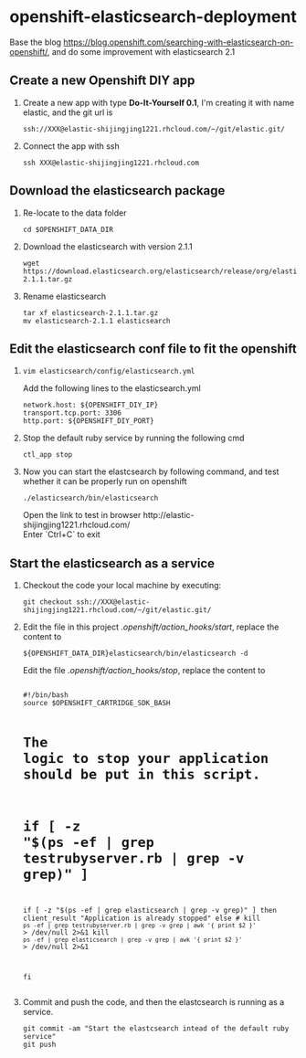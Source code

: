 # openshift-elasticsearch-deployment
Base the blog https://blog.openshift.com/searching-with-elasticsearch-on-openshift/, and do some improvement with elasticsearch 2.1


<h2>Create a new Openshift DIY app</h2>
<ol>
<li>Create a new app with type <strong>Do-It-Yourself 0.1</strong>, I'm creating it with name elastic, and the git url is
<pre><code>ssh://XXX@elastic-shijingjing1221.rhcloud.com/~/git/elastic.git/</code></pre>
</li>
<li>
Connect the app with ssh
<pre><code>ssh XXX@elastic-shijingjing1221.rhcloud.com
</code></pre>
</li>
</ol>

<h2>Download the elasticsearch package</h2>
<ol>
<li>Re-locate to the data folder
<pre><code>cd $OPENSHIFT_DATA_DIR</code></pre>
</li>
<li>
Download the elasticsearch with version 2.1.1
<pre><code>wget https://download.elasticsearch.org/elasticsearch/release/org/elasticsearch/distribution/tar/elasticsearch/2.1.1/elasticsearch-2.1.1.tar.gz
</code></pre>
</li>
<li>
Rename elasticsearch
<pre><code>tar xf elasticsearch-2.1.1.tar.gz
</code><code>mv elasticsearch-2.1.1 elasticsearch
</code></pre>
</li>
</ol>


<h2>Edit the elasticsearch conf file to fit the openshift</h2>
<ol>
<li>
<pre><code>vim elasticsearch/config/elasticsearch.yml
</code></pre>
Add the following lines to the elasticsearch.yml
<pre><code>network.host: ${OPENSHIFT_DIY_IP}
transport.tcp.port: 3306
http.port: ${OPENSHIFT_DIY_PORT}
</code></pre>
</li>
<li>
Stop the default ruby service by running the following cmd
<pre><code>ctl_app stop</code></pre>
</li>
<li>
Now you can start the elastcsearch by following command, and test whether it can be properly run on openshift
<pre><code>./elasticsearch/bin/elasticsearch
</code></pre>
Open the link to test in browser http://elastic-shijingjing1221.rhcloud.com/ <br/>
Enter `Ctrl+C` to exit
</li>
</ol>

<h2>Start the elasticsearch as a service</h2>
<ol>
<li>
Checkout the code your local machine by executing:
<pre><code>git checkout ssh://XXX@elastic-shijingjing1221.rhcloud.com/~/git/elastic.git/
</code></pre>
</li>
<li>
Edit the file in this project <i>.openshift/action_hooks/start</i>, replace the content to 
<pre><code>${OPENSHIFT_DATA_DIR}elasticsearch/bin/elasticsearch -d
</code></pre>
Edit the file <i>.openshift/action_hooks/stop</i>, replace the content to 
<pre><code>
#!/bin/bash
source $OPENSHIFT_CARTRIDGE_SDK_BASH

# The logic to stop your application should be put in this script.
# if [ -z "$(ps -ef | grep testrubyserver.rb | grep -v grep)" ]
if [ -z "$(ps -ef | grep elasticsearch | grep -v grep)" ]
then
    client_result "Application is already stopped"
else
    # kill `ps -ef | grep testrubyserver.rb | grep -v grep | awk '{ print $2 }'` > /dev/null 2>&1
      kill `ps -ef | grep elasticsearch | grep -v grep | awk '{ print $2 }'` > /dev/null 2>&1
  
fi
</code></pre>
</li>
<li>
Commit and push the code, and then the elastcsearch is running as a service.
<pre><code>git commit -am "Start the elastcsearch intead of the default ruby service"
</code><code>git push
</code></pre>
</li>
</ol>

